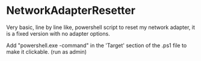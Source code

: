 # NetworkAdapterResetter 
Very basic, line by line like, powershell script to reset my network adapter, it is a fixed version with no adapter options.

Add "powershell.exe -command" in the 'Target' section of the .ps1 file to make it clickable. (run as admin)